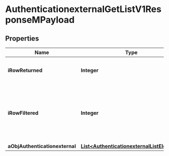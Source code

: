 

# AuthenticationexternalGetListV1ResponseMPayload

## Properties

Name | Type | Description | Notes
------------ | ------------- | ------------- | -------------
**iRowReturned** | **Integer** | The number of rows returned | 
**iRowFiltered** | **Integer** | The number of rows matching your filters (if any) or the total number of rows | 
**aObjAuthenticationexternal** | [**List&lt;AuthenticationexternalListElement&gt;**](AuthenticationexternalListElement.md) |  | 





